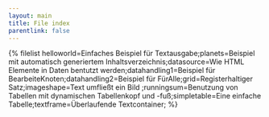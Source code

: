 ```yaml
---
layout: main
title: File index
parentlink: false
---
```

{% filelist helloworld=Einfaches Beispiel für Textausgabe;planets=Beispiel mit automatisch generiertem Inhaltsverzeichnis;datasource=Wie HTML Elemente in Daten bentutzt werden;datahandling1=Beispiel für BearbeiteKnoten;datahandling2=Beispiel für FürAlle;grid=Registerhaltiger Satz;imageshape=Text umfließt ein Bild ;runningsum=Benutzung von Tabellen mit dynamischen Tabellenkopf und -fuß;simpletable=Eine einfache Tabelle;textframe=Überlaufende Textcontainer; %}
